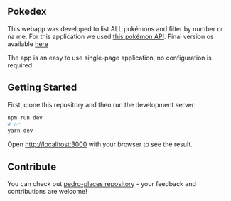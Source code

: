 
## Pokedex
This webapp was developed to list ALL pokémons and filter by number or na me. For this application we used [this pokémon API](https://raw.githubusercontent.com/Biuni/PokemonGO-Pokedex/master/pokedex.json). Final version os available [here](https://pokedex-phi-rose.vercel.app) 

The app is an easy to use single-page application, no configuration is required:

## Getting Started

First, clone this repository and then run the development server:

```bash
npm run dev
# or
yarn dev
```

Open [http://localhost:3000](http://localhost:3000) with your browser to see the result.


## Contribute

You can check out [pedro-places repository](https://github.com/isaquelosoas/pedro-places) - your feedback and contributions are welcome!


